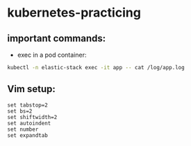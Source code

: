 # kubernetes-practicing

## important commands:

- exec in a pod container:
```bash
kubectl -n elastic-stack exec -it app -- cat /log/app.log
```

## Vim setup:

```vimscript
set tabstop=2
set bs=2
set shiftwidth=2
set autoindent
set number
set expandtab
```
